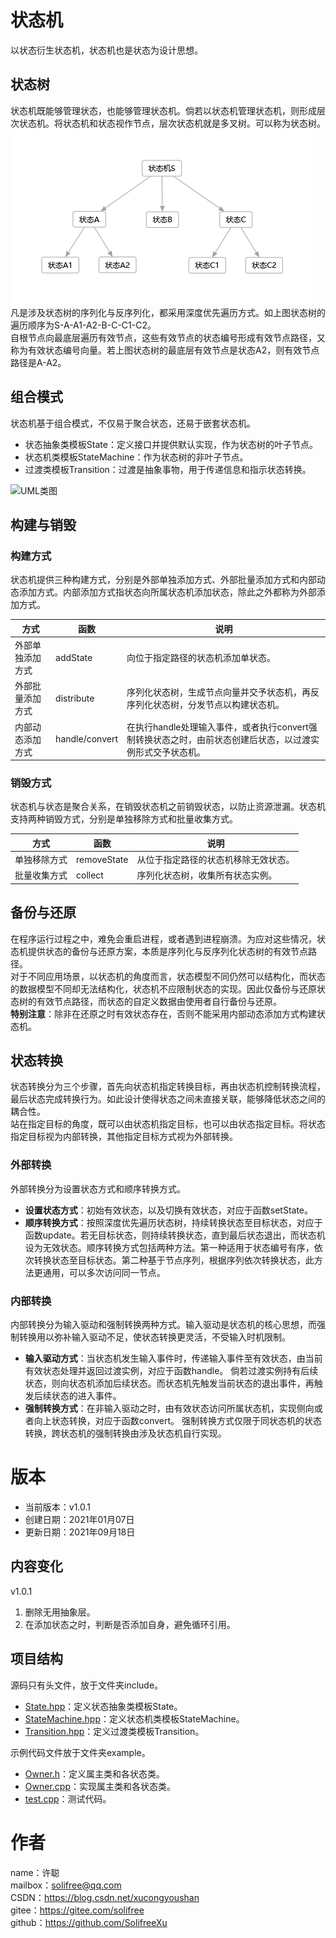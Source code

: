 # 状态机
以状态衍生状态机，状态机也是状态为设计思想。

## 状态树
状态机既能够管理状态，也能够管理状态机。倘若以状态机管理状态机，则形成层次状态机。将状态机和状态视作节点，层次状态机就是多叉树。可以称为状态树。  
![多叉状态树](image/Polystate%20Tree.png)  
凡是涉及状态树的序列化与反序列化，都采用深度优先遍历方式。如上图状态树的遍历顺序为S-A-A1-A2-B-C-C1-C2。  
自根节点向最底层遍历有效节点，这些有效节点的状态编号形成有效节点路径，又称为有效状态编号向量。若上图状态树的最底层有效节点是状态A2，则有效节点路径是A-A2。

## 组合模式
状态机基于组合模式，不仅易于聚合状态，还易于嵌套状态机。
* 状态抽象类模板State：定义接口并提供默认实现，作为状态树的叶子节点。
* 状态机类模板StateMachine：作为状态树的非叶子节点。
* 过渡类模板Transition：过渡是抽象事物，用于传递信息和指示状态转换。

![UML类图](image/UML.png)

## 构建与销毁
### 构建方式
状态机提供三种构建方式，分别是外部单独添加方式、外部批量添加方式和内部动态添加方式。内部添加方式指状态向所属状态机添加状态，除此之外都称为外部添加方式。

方式|函数|说明
-|-|-
外部单独添加方式|addState|向位于指定路径的状态机添加单状态。
外部批量添加方式|distribute|序列化状态树，生成节点向量并交予状态机，再反序列化状态树，分发节点以构建状态机。
内部动态添加方式|handle/convert|在执行handle处理输入事件，或者执行convert强制转换状态之时，由前状态创建后状态，以过渡实例形式交予状态机。

### 销毁方式
状态机与状态是聚合关系，在销毁状态机之前销毁状态，以防止资源泄漏。状态机支持两种销毁方式，分别是单独移除方式和批量收集方式。

方式|函数|说明
-|-|-
单独移除方式|removeState|从位于指定路径的状态机移除无效状态。
批量收集方式|collect|序列化状态树，收集所有状态实例。

## 备份与还原
在程序运行过程之中，难免会重启进程，或者遇到进程崩溃。为应对这些情况，状态机提供状态的备份与还原方案，本质是序列化与反序列化状态树的有效节点路径。  
对于不同应用场景，以状态机的角度而言，状态模型不同仍然可以结构化，而状态的数据模型不同却无法结构化，状态机不应限制状态的实现。因此仅备份与还原状态树的有效节点路径，而状态的自定义数据由使用者自行备份与还原。  
**特别注意**：除非在还原之时有效状态存在，否则不能采用内部动态添加方式构建状态机。

## 状态转换
状态转换分为三个步骤，首先向状态机指定转换目标，再由状态机控制转换流程，最后状态完成转换行为。如此设计使得状态之间未直接关联，能够降低状态之间的耦合性。  
站在指定目标的角度，既可以由状态机指定目标，也可以由状态指定目标。将状态指定目标视为内部转换，其他指定目标方式视为外部转换。

### 外部转换
外部转换分为设置状态方式和顺序转换方式。
* **设置状态方式**：初始有效状态，以及切换有效状态，对应于函数setState。
* **顺序转换方式**：按照深度优先遍历状态树，持续转换状态至目标状态，对应于函数update。若无目标状态，则持续转换状态，直到最后状态退出，而状态机设为无效状态。顺序转换方式包括两种方法。第一种适用于状态编号有序，依次转换状态至目标状态。第二种基于节点序列，根据序列依次转换状态，此方法更通用，可以多次访问同一节点。

### 内部转换
内部转换分为输入驱动和强制转换两种方式。输入驱动是状态机的核心思想，而强制转换用以弥补输入驱动不足，使状态转换更灵活，不受输入时机限制。
* **输入驱动方式**：当状态机发生输入事件时，传递输入事件至有效状态，由当前有效状态处理并返回过渡实例，对应于函数handle。
  倘若过渡实例持有后续状态，则向状态机添加后续状态。而状态机先触发当前状态的退出事件，再触发后续状态的进入事件。
* **强制转换方式**：在非输入驱动之时，由有效状态访问所属状态机，实现侧向或者向上状态转换，对应于函数convert。
  强制转换方式仅限于同状态机的状态转换，跨状态机的强制转换由涉及状态机自行实现。

# 版本
* 当前版本：v1.0.1
* 创建日期：2021年01月07日
* 更新日期：2021年09月18日

## 内容变化
v1.0.1
1. 删除无用抽象层。
2. 在添加状态之时，判断是否添加自身，避免循环引用。

## 项目结构
源码只有头文件，放于文件夹include。
* [State.hpp](include/State.hpp)：定义状态抽象类模板State。
* [StateMachine.hpp](include/StateMachine.hpp)：定义状态机类模板StateMachine。
* [Transition.hpp](include/Transition.hpp)：定义过渡类模板Transition。

示例代码文件放于文件夹example。
* [Owner.h](example/Owner.h)：定义属主类和各状态类。
* [Owner.cpp](example/Owner.cpp)：实现属主类和各状态类。
* [test.cpp](example/test.cpp)：测试代码。

# 作者
name：许聪  
mailbox：solifree@qq.com  
CSDN：https://blog.csdn.net/xucongyoushan  
gitee：https://gitee.com/solifree  
github：https://github.com/SolifreeXu
